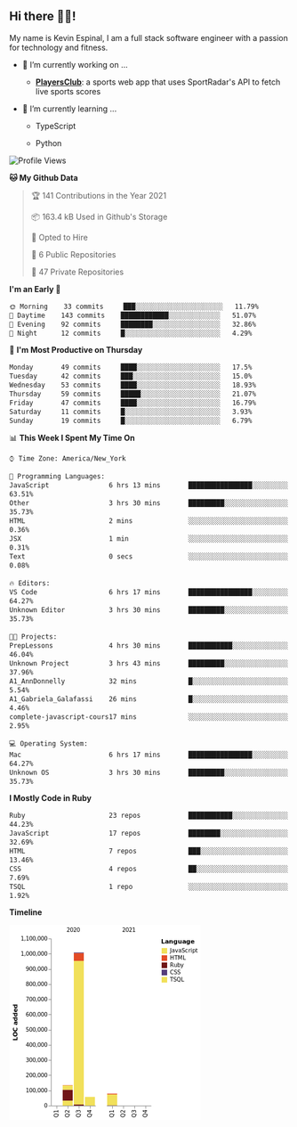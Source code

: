 ## Hi there 👋🏽!

My name is Kevin Espinal, I am a full stack software engineer with a passion for technology and fitness.

- 🔭 I’m currently working on ...

     - **[PlayersClub](https://playersclub.herokuapp.com/#/)**: a sports web app that uses SportRadar's API to fetch live sports scores

- 🌱 I’m currently learning ...

     - TypeScript
     
     - Python
     
<!--START_SECTION:waka-->
![Profile Views](http://img.shields.io/badge/Profile%20Views-0-blue)

**🐱 My Github Data** 

> 🏆 141 Contributions in the Year 2021
 > 
> 📦 163.4 kB Used in Github's Storage 
 > 
> 💼 Opted to Hire
 > 
> 📜 6 Public Repositories 
 > 
> 🔑 47 Private Repositories  
 > 
**I'm an Early 🐤** 

```text
🌞 Morning    33 commits     ███░░░░░░░░░░░░░░░░░░░░░░   11.79% 
🌆 Daytime    143 commits    ████████████░░░░░░░░░░░░░   51.07% 
🌃 Evening    92 commits     ████████░░░░░░░░░░░░░░░░░   32.86% 
🌙 Night      12 commits     █░░░░░░░░░░░░░░░░░░░░░░░░   4.29%

```
📅 **I'm Most Productive on Thursday** 

```text
Monday       49 commits     ████░░░░░░░░░░░░░░░░░░░░░   17.5% 
Tuesday      42 commits     ███░░░░░░░░░░░░░░░░░░░░░░   15.0% 
Wednesday    53 commits     ████░░░░░░░░░░░░░░░░░░░░░   18.93% 
Thursday     59 commits     █████░░░░░░░░░░░░░░░░░░░░   21.07% 
Friday       47 commits     ████░░░░░░░░░░░░░░░░░░░░░   16.79% 
Saturday     11 commits     █░░░░░░░░░░░░░░░░░░░░░░░░   3.93% 
Sunday       19 commits     █░░░░░░░░░░░░░░░░░░░░░░░░   6.79%

```


📊 **This Week I Spent My Time On** 

```text
⌚︎ Time Zone: America/New_York

💬 Programming Languages: 
JavaScript               6 hrs 13 mins       ████████████████░░░░░░░░░   63.51% 
Other                    3 hrs 30 mins       █████████░░░░░░░░░░░░░░░░   35.73% 
HTML                     2 mins              ░░░░░░░░░░░░░░░░░░░░░░░░░   0.36% 
JSX                      1 min               ░░░░░░░░░░░░░░░░░░░░░░░░░   0.31% 
Text                     0 secs              ░░░░░░░░░░░░░░░░░░░░░░░░░   0.08%

🔥 Editors: 
VS Code                  6 hrs 17 mins       ████████████████░░░░░░░░░   64.27% 
Unknown Editor           3 hrs 30 mins       █████████░░░░░░░░░░░░░░░░   35.73%

🐱‍💻 Projects: 
PrepLessons              4 hrs 30 mins       ███████████░░░░░░░░░░░░░░   46.04% 
Unknown Project          3 hrs 43 mins       █████████░░░░░░░░░░░░░░░░   37.96% 
A1_AnnDonnelly           32 mins             █░░░░░░░░░░░░░░░░░░░░░░░░   5.54% 
A1_Gabriela_Galafassi    26 mins             █░░░░░░░░░░░░░░░░░░░░░░░░   4.46% 
complete-javascript-cours17 mins             ░░░░░░░░░░░░░░░░░░░░░░░░░   2.95%

💻 Operating System: 
Mac                      6 hrs 17 mins       ████████████████░░░░░░░░░   64.27% 
Unknown OS               3 hrs 30 mins       █████████░░░░░░░░░░░░░░░░   35.73%

```

**I Mostly Code in Ruby** 

```text
Ruby                     23 repos            ███████████░░░░░░░░░░░░░░   44.23% 
JavaScript               17 repos            ████████░░░░░░░░░░░░░░░░░   32.69% 
HTML                     7 repos             ███░░░░░░░░░░░░░░░░░░░░░░   13.46% 
CSS                      4 repos             ██░░░░░░░░░░░░░░░░░░░░░░░   7.69% 
TSQL                     1 repo              ░░░░░░░░░░░░░░░░░░░░░░░░░   1.92%

```


**Timeline**

![Chart not found](https://raw.githubusercontent.com/espinalk212/espinalk212/main/charts/bar_graph.png) 


<!--END_SECTION:waka-->


<!--
**espinalk212/espinalk212** is a ✨ _special_ ✨ repository because its `README.md` (this file) appears on your GitHub profile.

Here are some ideas to get you started:

- 🔭 I’m currently working on ...
- 🌱 I’m currently learning ...
- 👯 I’m looking to collaborate on ...
- 🤔 I’m looking for help with ...
- 💬 Ask me about ...
- 📫 How to reach me: ...
- 😄 Pronouns: ...
- ⚡ Fun fact: ...
-->
